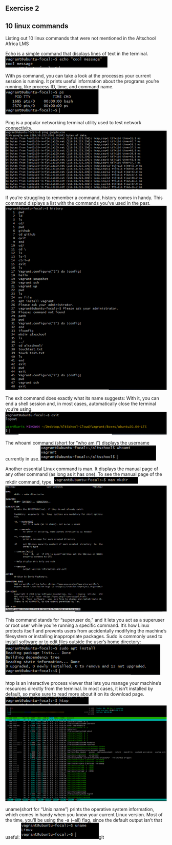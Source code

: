 ## Exercise 2
## 10 linux commands
Listing out 10 linux commands that were not mentioned in the Altschool Africa LMS 

Echo is a simple command that displays lines of text in the terminal.
![Echo](images2/linux%20command%201.PNG)

With ps command, you can take a look at the processes your current session is running. It prints useful information about the programs you’re running, like process ID, time, and command name.
![Process](images2/linux%20command%202.PNG)


Ping is a popular networking terminal utility used to test network connectivity. 
![ping](images2/linux%20command%203.PNG)


If you’re struggling to remember a command, history comes in handy. This command displays a list with the commands you’ve used in the past.
![history](images2/linux%20command%204.PNG)

The exit command does exactly what its name suggests: With it, you can end a shell session and, in most cases, automatically close the terminal you’re using.
![exit](images2/linux%20command%205.PNG)


The whoami command (short for “who am i”) displays the username currently in use.
![whoami](images2/linux%20command%206.PNG)

Another essential Linux command is man. It displays the manual page of any other command (as long as it has one).
To see the manual page of the mkdir command, type.
![man](images2/linux%20commands%207b.PNG)
![man](images2/linux%20commands%207.PNG)

This command stands for “superuser do,” and it lets you act as a superuser or root user while you’re running a specific command. It’s how Linux protects itself and prevents users from accidentally modifying the machine’s filesystem or installing inappropriate packages.
Sudo is commonly used to install software or to edit files outside the user’s home directory:
![sudo](images2/linux%20command%208.PNG)

htop is an interactive process viewer that lets you manage your machine’s resources directly from the terminal. In most cases, it isn’t installed by default, so make sure to read more about it on its download page.
![htop](images2/linux%20command%209b.PNG)
![htop](images2/linux%20command%209.PNG)

uname(short for “Unix name”) prints the operative system information, which comes in handy when you know your current Linux version.
Most of the time, you’ll be using the -a (–all) flag, since the default output isn’t that useful:
![uname](images2/linux%20command%2010.PNG)git
